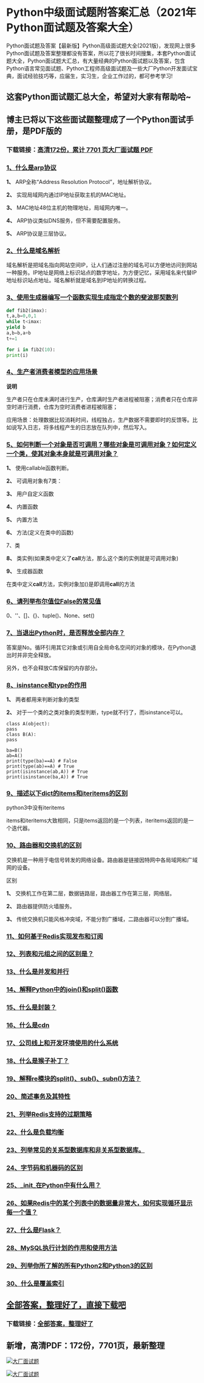 # Python中级面试题附答案汇总（2021年Python面试题及答案大全）

Python面试题及答案【最新版】Python高级面试题大全(2021版)，发现网上很多Python面试题及答案整理都没有答案，所以花了很长时间搜集，本套Python面试题大全，Python面试题大汇总，有大量经典的Python面试题以及答案，包含Python语言常见面试题、Python工程师高级面试题及一些大厂Python开发面试宝典，面试经验技巧等，应届生，实习生，企业工作过的，都可参考学习!

## 这套Python面试题汇总大全，希望对大家有帮助哈~ 

## 博主已将以下这些面试题整理成了一个Python面试手册，是PDF版的

### 下载链接：[高清172份，累计 7701 页大厂面试题  PDF](https://github.com/javatechnorth/javanorth-itbooks/blob/master/docs/index.md)


### [1、什么是arp协议](https://gitee.com/souyunku/NewDevBooks/blob/master/docs/Python/Python中级面试题附答案汇总（2021年Python面试题及答案大全）.md#1什么是arp协议)  


**1、** ARP全称“Address Resolution Protocol”，地址解析协议。

**2、** 实现局域网内通过IP地址获取主机的MAC地址。

**3、** MAC地址48位主机的物理地址，局域网内唯一。

**4、** ARP协议类似DNS服务，但不需要配置服务。

**5、** ARP协议是三层协议。


### [2、什么是域名解析](https://gitee.com/souyunku/NewDevBooks/blob/master/docs/Python/Python中级面试题附答案汇总（2021年Python面试题及答案大全）.md#2什么是域名解析)  


域名解析是把域名指向网站空间IP，让人们通过注册的域名可以方便地访问到网站一种服务。IP地址是网络上标识站点的数字地址，为方便记忆，采用域名来代替IP地址标识站点地址。域名解析就是域名到IP地址的转换过程。


### [3、使用生成器编写一个函数实现生成指定个数的斐波那契数列](https://gitee.com/souyunku/NewDevBooks/blob/master/docs/Python/Python中级面试题附答案汇总（2021年Python面试题及答案大全）.md#3使用生成器编写一个函数实现生成指定个数的斐波那契数列)  


```python
def fib2(imax):
t,a,b=0,0,1
while t<imax:
yield b
a,b=b,a+b
t+=1

for i in fib2(10):
print(i)
```


### [4、生产者消费者模型的应用场景](https://gitee.com/souyunku/NewDevBooks/blob/master/docs/Python/Python中级面试题附答案汇总（2021年Python面试题及答案大全）.md#4生产者消费者模型的应用场景)  


**说明**

生产者只在仓库未满时进行生产，仓库满时生产者进程被阻塞；消费者只在仓库非空时进行消费，仓库为空时消费者进程被阻塞；

应用场景：处理数据比较消耗时间，线程独占，生产数据不需要即时的反馈等。比如说写入日志，将多线程产生的日志放在队列中，然后写入。


### [5、如何判断一个对象是否可调用？哪些对象是可调用对象？如何定义一个类，使其对象本身就是可调用对象？](https://gitee.com/souyunku/NewDevBooks/blob/master/docs/Python/Python中级面试题附答案汇总（2021年Python面试题及答案大全）.md#5如何判断一个对象是否可调用哪些对象是可调用对象如何定义一个类使其对象本身就是可调用对象)  


**1、** 使用callable函数判断。

**2、** 可调用对象有7类：

**3、** 用户自定义函数

**4、** 内置函数

**5、** 内置方法

**6、** 方法(定义在类中的函数)

7、类

**8、** 类实例(如果类中定义了**call**方法，那么这个类的实例就是可调用对象)

**9、** 生成器函数

在类中定义**call**方法，实例对象加()是即调用**call**的方法


### [6、请列举布尔值位False的常见值](https://gitee.com/souyunku/NewDevBooks/blob/master/docs/Python/Python中级面试题附答案汇总（2021年Python面试题及答案大全）.md#6请列举布尔值位false的常见值)  


0、''、[]、{}、tuple()、None、set()


### [7、当退出Python时，是否释放全部内存？](https://gitee.com/souyunku/NewDevBooks/blob/master/docs/Python/Python中级面试题附答案汇总（2021年Python面试题及答案大全）.md#7当退出python时是否释放全部内存)  


答案是No。循环引用其它对象或引用自全局命名空间的对象的模块，在Python退出时并非完全释放。

另外，也不会释放C库保留的内存部分。


### [8、isinstance和type的作用](https://gitee.com/souyunku/NewDevBooks/blob/master/docs/Python/Python中级面试题附答案汇总（2021年Python面试题及答案大全）.md#8isinstance和type的作用)  


**1、** 两者都用来判断对象的类型

**2、** 对于一个类的之类对象的类型判断，type就不行了，而isinstance可以。

```pyyhon
class A(object):
pass
class B(A):
pass

ba=B()
ab=A()
print(type(ba)==A) # False
print(type(ab)==A) # True
print(isinstance(ab,A)) # True
print(isinstance(ba,A)) # True
```


### [9、描述以下dict的items和iteritems的区别](https://gitee.com/souyunku/NewDevBooks/blob/master/docs/Python/Python中级面试题附答案汇总（2021年Python面试题及答案大全）.md#9描述以下dict的items和iteritems的区别)  


python3中没有iteritems

items和iteritems大致相同，只是items返回的是一个列表，iteritems返回的是一个迭代器。


### [10、路由器和交换机的区别](https://gitee.com/souyunku/NewDevBooks/blob/master/docs/Python/Python中级面试题附答案汇总（2021年Python面试题及答案大全）.md#10路由器和交换机的区别)  


交换机是一种用于电信号转发的网络设备。路由器是链接因特网中各局域网和广域网的设备。

区别

**1、** 交换机工作在第二层，数据链路层，路由器工作在第三层，网络层。

**2、** 路由器提供防火墙服务。

**3、** 传统交换机只能风格冲突域，不能分割广播域，二路由器可以分割广播域。


### [11、如何基于Redis实现发布和订阅](https://gitee.com/souyunku/NewDevBooks/blob/master/docs/Python/Python中级面试题附答案汇总（2021年Python面试题及答案大全）.md#11如何基于redis实现发布和订阅)  

### [12、列表和元组之间的区别是？](https://gitee.com/souyunku/NewDevBooks/blob/master/docs/Python/Python中级面试题附答案汇总（2021年Python面试题及答案大全）.md#12列表和元组之间的区别是)  

### [13、什么是并发和并行](https://gitee.com/souyunku/NewDevBooks/blob/master/docs/Python/Python中级面试题附答案汇总（2021年Python面试题及答案大全）.md#13什么是并发和并行)  

### [14、解释Python中的join()和split()函数](https://gitee.com/souyunku/NewDevBooks/blob/master/docs/Python/Python中级面试题附答案汇总（2021年Python面试题及答案大全）.md#14解释python中的join和split函数)  

### [15、什么是封装？](https://gitee.com/souyunku/NewDevBooks/blob/master/docs/Python/Python中级面试题附答案汇总（2021年Python面试题及答案大全）.md#15什么是封装)  

### [16、什么是cdn](https://gitee.com/souyunku/NewDevBooks/blob/master/docs/Python/Python中级面试题附答案汇总（2021年Python面试题及答案大全）.md#16什么是cdn)  

### [17、公司线上和开发环境使用的什么系统](https://gitee.com/souyunku/NewDevBooks/blob/master/docs/Python/Python中级面试题附答案汇总（2021年Python面试题及答案大全）.md#17公司线上和开发环境使用的什么系统)  

### [18、什么是猴子补丁？](https://gitee.com/souyunku/NewDevBooks/blob/master/docs/Python/Python中级面试题附答案汇总（2021年Python面试题及答案大全）.md#18什么是猴子补丁)  

### [19、解释re模块的split()、sub()、subn()方法？](https://gitee.com/souyunku/NewDevBooks/blob/master/docs/Python/Python中级面试题附答案汇总（2021年Python面试题及答案大全）.md#19解释re模块的splitsubsubn方法)  

### [20、简述事务及其特性](https://gitee.com/souyunku/NewDevBooks/blob/master/docs/Python/Python中级面试题附答案汇总（2021年Python面试题及答案大全）.md#20简述事务及其特性)  

### [21、列举Redis支持的过期策略](https://gitee.com/souyunku/NewDevBooks/blob/master/docs/Python/Python中级面试题附答案汇总（2021年Python面试题及答案大全）.md#21列举redis支持的过期策略)  

### [22、什么是负载均衡](https://gitee.com/souyunku/NewDevBooks/blob/master/docs/Python/Python中级面试题附答案汇总（2021年Python面试题及答案大全）.md#22什么是负载均衡)  

### [23、列举常见的关系型数据库和非关系型数据库。](https://gitee.com/souyunku/NewDevBooks/blob/master/docs/Python/Python中级面试题附答案汇总（2021年Python面试题及答案大全）.md#23列举常见的关系型数据库和非关系型数据库。)  

### [24、字节码和机器码的区别](https://gitee.com/souyunku/NewDevBooks/blob/master/docs/Python/Python中级面试题附答案汇总（2021年Python面试题及答案大全）.md#24字节码和机器码的区别)  

### [25、_init_在Python中有什么用？](https://gitee.com/souyunku/NewDevBooks/blob/master/docs/Python/Python中级面试题附答案汇总（2021年Python面试题及答案大全）.md#25_init_在python中有什么用)  

### [26、如果Redis中的某个列表中的数据量非常大，如何实现循环显示每一个值？](https://gitee.com/souyunku/NewDevBooks/blob/master/docs/Python/Python中级面试题附答案汇总（2021年Python面试题及答案大全）.md#26如果redis中的某个列表中的数据量非常大如何实现循环显示每一个值)  

### [27、什么是Flask？](https://gitee.com/souyunku/NewDevBooks/blob/master/docs/Python/Python中级面试题附答案汇总（2021年Python面试题及答案大全）.md#27什么是flask)  

### [28、MySQL执行计划的作用和使用方法](https://gitee.com/souyunku/NewDevBooks/blob/master/docs/Python/Python中级面试题附答案汇总（2021年Python面试题及答案大全）.md#28mysql执行计划的作用和使用方法)  

### [29、列举你所了解的所有Python2和Python3的区别](https://gitee.com/souyunku/NewDevBooks/blob/master/docs/Python/Python中级面试题附答案汇总（2021年Python面试题及答案大全）.md#29列举你所了解的所有python2和python3的区别)  

### [30、什么是覆盖索引](https://gitee.com/souyunku/NewDevBooks/blob/master/docs/Python/Python中级面试题附答案汇总（2021年Python面试题及答案大全）.md#30什么是覆盖索引)  





## [全部答案，整理好了，直接下载吧](https://gitee.com/souyunku/DevBooks/blob/master/docs/daan.md)

### 下载链接：[全部答案，整理好了](https://gitee.com/souyunku/NewDevBooks/blob/master/docs/daan.md)




## 新增，高清PDF：172份，7701页，最新整理

[![大厂面试题](https://www.souyunku.com/wp-content/uploads/weixin/mst.png "架构师专栏")](https://github.com/javatechnorth/javanorth-itbooks/blob/master/image/面试题.png "架构师专栏")

[![大厂面试题](https://github.com/javatechnorth/javanorth-itbooks/blob/master/image/面试题.png "架构师专栏")](https://github.com/javatechnorth/javanorth-itbooks/blob/master/image/面试题.png "架构师专栏")
